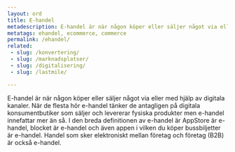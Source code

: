 ```yaml
---
layout: ord
title: E-handel
metadescription: E-handel är när någon köper eller säljer något via eller med hjälp av digitala kanaler.
metatags: ehandel, ecommerce, commerce
permalink: /ehandel/
related:
 - slug: /konvertering/
 - slug: /marknadsplatser/
 - slug: /digitalisering/
 - slug: /lastmile/

---
```


E-handel är när någon köper eller säljer något via eller med hjälp av digitala kanaler. När de flesta hör e-handel tänker de antagligen på digitala konsumentbutiker som säljer och levererar fysiska produkter men e-handel innefattar mer än så. I den breda definitionen av e-handel är AppStore är e-handel, blocket är e-handel och även appen i vilken du köper bussbiljetter är e-handel. Handel som sker elektroniskt mellan företag och företag (B2B) är också e-handel.